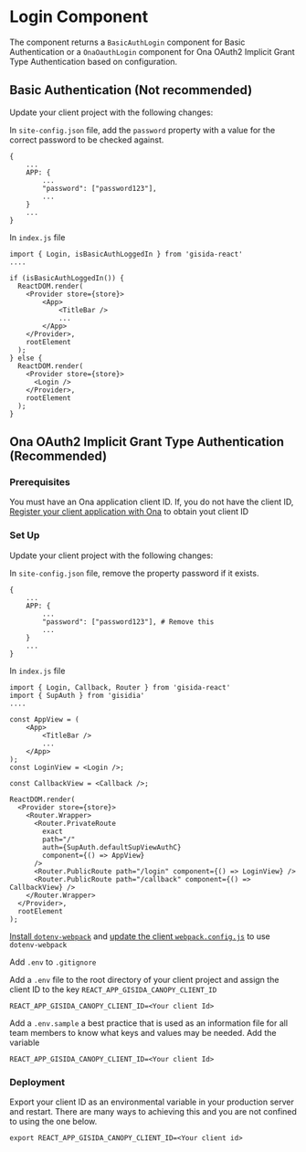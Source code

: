 # Login Component

The component returns a `BasicAuthLogin` component for Basic Authentication or a `OnaOauthLogin` component for
Ona OAuth2 Implicit Grant Type Authentication based on configuration.


## Basic Authentication (Not recommended)

Update your client project with the following changes:

In `site-config.json` file, add the `password` property with a value for
the correct password to be checked against.

```
{
    ...
    APP: {
        ...
        "password": ["password123"],
        ...
    }
    ...
}
```

In `index.js` file

```
import { Login, isBasicAuthLoggedIn } from 'gisida-react'
....

if (isBasicAuthLoggedIn()) {
  ReactDOM.render(
    <Provider store={store}>
        <App>
            <TitleBar />
            ...
        </App>
    </Provider>,
    rootElement
  );
} else {
  ReactDOM.render(
    <Provider store={store}>
      <Login />
    </Provider>,
    rootElement
  );
}
```

## Ona OAuth2 Implicit Grant Type Authentication (Recommended)

### Prerequisites

You must have an Ona application client ID. If, you do not have the client ID, [Register your client application with Ona](https://api.ona.io/static/docs/authentication.html#using-oauth2-with-the-ona-api) to obtain yout client ID


### Set Up

Update your client project with the following changes:

In `site-config.json` file, remove the property password if it exists.

```
{
    ...
    APP: {
        ...
        "password": ["password123"], # Remove this
        ...
    }
    ...
}
```

In `index.js` file

```
import { Login, Callback, Router } from 'gisida-react'
import { SupAuth } from 'gisidia'
....

const AppView = (
    <App>
        <TitleBar />
        ...
    </App>
);
const LoginView = <Login />;

const CallbackView = <Callback />;

ReactDOM.render(
  <Provider store={store}>
    <Router.Wrapper>
      <Router.PrivateRoute
        exact
        path="/"
        auth={SupAuth.defaultSupViewAuthC}
        component={() => AppView}
      />
      <Router.PublicRoute path="/login" component={() => LoginView} />
      <Router.PublicRoute path="/callback" component={() => CallbackView} />
    </Router.Wrapper>
  </Provider>,
  rootElement
);
```

[Install `dotenv-webpack`](https://www.npmjs.com/package/dotenv-webpack) and [update the client `webpack.config.js`](https://www.npmjs.com/package/dotenv-webpack#add-it-to-your-webpack-config-file) to use `dotenv-webpack`

Add `.env` to `.gitignore`

Add a `.env` file to the root directory of your client project and assign the client ID to the key
`REACT_APP_GISIDA_CANOPY_CLIENT_ID`

```
REACT_APP_GISIDA_CANOPY_CLIENT_ID=<Your client Id>
```

Add a `.env.sample` a best practice that is used as an information file for all team members to know what keys and values may be needed. Add the variable

```
REACT_APP_GISIDA_CANOPY_CLIENT_ID=<Your client Id>
```

### Deployment

Export your client ID as an environmental variable in your production server and restart. There are many
ways to achieving this and you are not confined to using the one below.

```
export REACT_APP_GISIDA_CANOPY_CLIENT_ID=<Your client id>
```